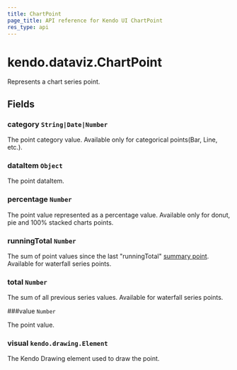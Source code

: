 ```yaml
---
title: ChartPoint
page_title: API reference for Kendo UI ChartPoint
res_type: api
---
```


# kendo.dataviz.ChartPoint

Represents a chart series point.

## Fields

### category `String|Date|Number`

The point category value. Available only for categorical points(Bar, Line, etc.).

### dataItem `Object`

The point dataItem.

### percentage `Number`

The point value represented as a percentage value. Available only for donut, pie and 100% stacked charts points.

### runningTotal `Number`

The sum of point values since the last "runningTotal" [summary point](/api/javascript/dataviz/ui/chart/configuration/series.summaryfield). Available for waterfall series points.

### total `Number`

The sum of all previous series values. Available for waterfall series points.

###value `Number`

The point value.

### visual `kendo.drawing.Element`

The Kendo Drawing element used to draw the point.